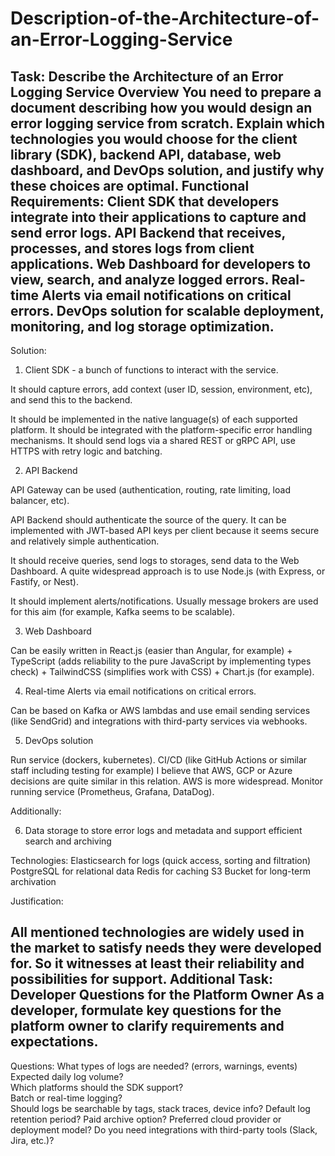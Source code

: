 # Description-of-the-Architecture-of-an-Error-Logging-Service

Task: Describe the Architecture of an Error Logging Service
Overview
You need to prepare a document describing how you would design an error logging service from scratch. Explain which technologies you would choose for the client library (SDK), backend API, database, web dashboard, and DevOps solution, and justify why these choices are optimal. 
Functional Requirements:
Client SDK that developers integrate into their applications to capture and send error logs.
API Backend that receives, processes, and stores logs from client applications.
Web Dashboard for developers to view, search, and analyze logged errors.
Real-time Alerts via email notifications on critical errors.
DevOps solution for scalable deployment, monitoring, and log storage optimization.
-----

Solution:

1. Client SDK - a bunch of functions to interact with the service.

It should capture errors, add context (user ID, session, environment, etc), and send this to the backend. 

It should be implemented in the native language(s) of each supported platform.
It should be integrated with the platform-specific error handling mechanisms.
It should send logs via a shared REST or gRPC API, use HTTPS with retry logic and batching.

2. API Backend

API Gateway can be used (authentication, routing, rate limiting, load balancer, etc).

API Backend should authenticate the source of the query. It can be implemented with JWT-based API keys per client because it seems secure and relatively simple authentication.

It should receive queries, send logs to storages, send data to the Web Dashboard. A quite widespread approach is to use Node.js (with Express, or Fastify, or Nest).

It should implement alerts/notifications. Usually message brokers are used for this aim (for example, Kafka seems to be scalable).

3. Web Dashboard

Can be easily written in React.js (easier than Angular, for example) + TypeScript (adds reliability to the pure JavaScript by implementing types check) + TailwindCSS (simplifies work with CSS) + Chart.js (for example).

4. Real-time Alerts via email notifications on critical errors.

Can be based on Kafka or AWS lambdas and use email sending services (like SendGrid) and integrations with third-party services via webhooks.

5. DevOps solution

Run service (dockers, kubernetes).
CI/CD (like GitHub Actions or similar staff including testing for example) I believe that AWS, GCP or Azure decisions are quite similar in this relation. AWS is more widespread.
Monitor running service (Prometheus, Grafana, DataDog).

Additionally:

6. Data storage to store error logs and metadata and support efficient search and archiving

Technologies:
Elasticsearch for logs (quick access, sorting and filtration)
PostgreSQL for relational data
Redis for caching
S3 Bucket for long-term archivation

Justification:

All mentioned technologies are widely used in the market to satisfy needs they were developed for. So it witnesses at least their reliability and possibilities for support.
Additional Task: Developer Questions for the Platform Owner
As a developer, formulate key questions for the platform owner to clarify requirements and expectations.
-----
Questions:
What types of logs are needed? (errors, warnings, events) 	
Expected daily log volume? 	
Which platforms should the SDK support? 	
Batch or real-time logging? 	
Should logs be searchable by tags, stack traces, device info?
Default log retention period? Paid archive option?
Preferred cloud provider or deployment model?
Do you need integrations with third-party tools (Slack, Jira, etc.)?





